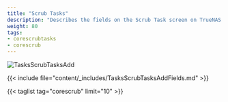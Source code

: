 ```yaml
---
title: "Scrub Tasks"
description: "Describes the fields on the Scrub Task screen on TrueNAS CORE."
weight: 80
tags:
- corescrubtasks
- corescrub
---
```


![TasksScrubTasksAdd](/images/CORE/12.0/TasksScrubTasksAdd.png "Creating a new Scrub Task")

{{< include file="content/_includes/TasksScrubTasksAddFields.md" >}}

{{< taglist tag="corescrub" limit="10" >}}
